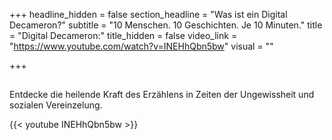 +++
headline_hidden = false
section_headline = "Was ist ein Digital Decameron?"
subtitle = "10 Menschen. 10 Geschichten. Je 10 Minuten."
title = "Digital Decameron:"
title_hidden = false
video_link = "https://www.youtube.com/watch?v=INEHhQbn5bw"
visual = ""

+++
## 

Entdecke die heilende Kraft des Erzählens in Zeiten der Ungewissheit und sozialen Vereinzelung.

{{< youtube INEHhQbn5bw >}}